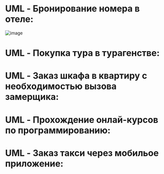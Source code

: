 # UML - Бронирование номера в отеле:
![image](https://github.com/IDKKKk123/UML/assets/158230548/5b9e59b4-7837-42e9-8f76-96786bde70b1)

# UML - Покупка тура в турагенстве:

# UML - Заказ шкафа в квартиру с необходимостью вызова замерщика:

# UML - Прохождение онлай-курсов по программированию:

# UML - Заказ такси через мобильое приложение:
